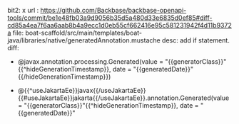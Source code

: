 bit2: x
url : https://github.com/Backbase/backbase-openapi-tools/commit/be1e48fb03a9d9056b35d5a480d33e6835d0ef85#diff-cd85a4ea7f6aa6aab8b4a9ecc1d0eb55cf662416e95c581231942f4d11b9372a
file: boat-scaffold/src/main/templates/boat-java/libraries/native/generatedAnnotation.mustache
desc: add if statement.
diff: 
- @javax.annotation.processing.Generated(value = "{{generatorClass}}"{{^hideGenerationTimestamp}}, date = "{{generatedDate}}"{{/hideGenerationTimestamp}})
+ @{{^useJakartaEe}}javax{{/useJakartaEe}}{{#useJakartaEe}}jakarta{{/useJakartaEe}}.annotation.Generated(value = "{{generatorClass}}"{{^hideGenerationTimestamp}}, date = "{{generatedDate}}"